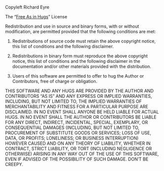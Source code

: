 Copyleft Richard Eyre

The “[Free As in Hugs](http://blog.izs.me/post/48281002063/free-as-in-hugs-licence)” License

Redistribution and use in source and binary forms, with or without modification,
are permitted provided that the following conditions are met:

1. Redistributions of source code must retain the above copyright notice, this
   list of conditions and the following disclaimer.

2. Redistributions in binary form must reproduce the above copyright notice,
   this list of conditions and the following disclaimer in the documentation
   and/or other materials provided with the distribution.

3. Users of this software are permitted to offer to hug the Author or
   Contributors, free of charge or obligation.

THIS SOFTWARE AND ANY HUGS ARE PROVIDED BY THE AUTHOR AND CONTRIBUTORS “AS IS”
AND ANY EXPRESS OR IMPLIED WARRANTIES, INCLUDING, BUT NOT LIMITED TO, THE
IMPLIED WARRANTIES OF MERCHANTABILITY AND FITNESS FOR A PARTICULAR PURPOSE ARE
DISCLAIMED. IN NO EVENT SHALL ANYONE BE HELD LIABLE FOR ACTUAL HUGS. IN NO EVENT
SHALL THE AUTHOR OR CONTRIBUTORS BE LIABLE FOR ANY DIRECT, INDIRECT, INCIDENTAL,
SPECIAL, EXEMPLARY, OR CONSEQUENTIAL DAMAGES (INCLUDING, BUT NOT LIMITED TO,
PROCUREMENT OF SUBSTITUTE GOODS OR SERVICES; LOSS OF USE, DATA, OR PROFITS;
LONELINESS; OR BUSINESS INTERRUPTION) HOWEVER CAUSED AND ON ANY THEORY OF
LIABILITY, WHETHER IN CONTRACT, STRICT LIABILITY, OR TORT (INCLUDING NEGLIGENCE
OR OTHERWISE) ARISING IN ANY WAY OUT OF THE USE OF THIS SOFTWARE, EVEN IF
ADVISED OF THE POSSIBILITY OF SUCH DAMAGE. DON’T BE CREEPY.
